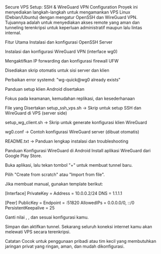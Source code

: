 Secure VPS Setup: SSH & WireGuard VPN Configuration
Proyek ini menyediakan langkah-langkah untuk mengamankan VPS Linux (Debian/Ubuntu) dengan mengatur OpenSSH dan WireGuard VPN. Tujuannya adalah untuk menyediakan akses remote yang aman dan tunneling terenkripsi untuk keperluan administratif maupun lalu lintas internal.

Fitur Utama
Instalasi dan konfigurasi OpenSSH Server

Instalasi dan konfigurasi WireGuard VPN (interface wg0)

Mengaktifkan IP forwarding dan konfigurasi firewall UFW

Disediakan skrip otomatis untuk sisi server dan klien

Perbaikan error systemd: "wg-quick@wg0 already exists"

Panduan setup klien Android disertakan

Fokus pada keamanan, kemudahan replikasi, dan kesederhanaan

File yang Disertakan
setup_ssh_vps.sh → Skrip untuk setup SSH dan WireGuard di VPS (server side)

setup_wg_client.sh → Skrip untuk generate konfigurasi klien WireGuard

wg0.conf → Contoh konfigurasi WireGuard server (dibuat otomatis)

README.txt → Panduan lengkap instalasi dan troubleshooting

Panduan Konfigurasi WireGuard di Android
Install aplikasi WireGuard dari Google Play Store.

Buka aplikasi, lalu tekan tombol "+" untuk membuat tunnel baru.

Pilih "Create from scratch" atau "Import from file".

Jika membuat manual, gunakan template berikut:

[Interface]
PrivateKey = <private key klien>
Address = 10.0.0.2/24
DNS = 1.1.1.1

[Peer]
PublicKey = <public key server>
Endpoint = <IP publik VPS>:51820
AllowedIPs = 0.0.0.0/0, ::/0
PersistentKeepalive = 25

Ganti nilai <private key klien>, <public key server>, dan <IP publik VPS> sesuai konfigurasi kamu.

Simpan dan aktifkan tunnel. Sekarang seluruh koneksi internet kamu akan melewati VPS secara terenkripsi.

Catatan
Cocok untuk penggunaan pribadi atau tim kecil yang membutuhkan jaringan privat yang ringan, aman, dan mudah dikonfigurasi.

